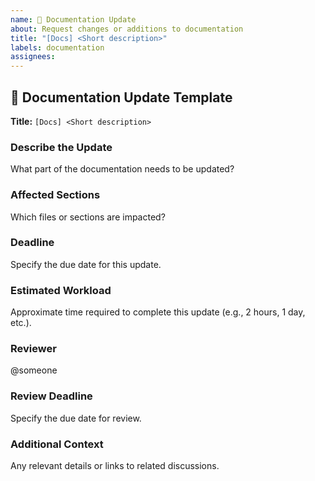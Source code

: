 ```yaml
---
name: 📖 Documentation Update
about: Request changes or additions to documentation
title: "[Docs] <Short description>"
labels: documentation
assignees: 
---
```


## 📖 Documentation Update Template

**Title:** `[Docs] <Short description>`

### Describe the Update
What part of the documentation needs to be updated?

### Affected Sections
Which files or sections are impacted?

### Deadline
Specify the due date for this update.

### Estimated Workload
Approximate time required to complete this update (e.g., 2 hours, 1 day, etc.).

### Reviewer
@someone

### Review Deadline
Specify the due date for review.

### Additional Context
Any relevant details or links to related discussions.
